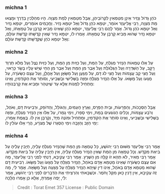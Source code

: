 
### michna 1
כֹּהֵן גָּדוֹל וְנָזִיר אֵינָן מִטַּמְּאִין לִקְרוֹבֵיהֶן, אֲבָל מִטַּמְּאִין לְמֵת מִצְוָה. הָיוּ מְהַלְּכִין בַּדֶּרֶךְ וּמָצְאוּ מֵת מִצְוָה, רַבִּי אֱלִיעֶזֶר אוֹמֵר, יִטַּמָּא כֹהֵן גָּדוֹל וְאַל יִטַּמָּא נָזִיר. וַחֲכָמִים אוֹמְרִים, יִטַּמָּא נָזִיר וְאַל יִטַּמָּא כֹהֵן גָּדוֹל. אָמַר לָהֶם רַבִּי אֱלִיעֶזֶר, יִטַּמָּא כֹהֵן שֶׁאֵינוֹ מֵבִיא קָרְבָּן עַל טֻמְאָתוֹ, וְאַל יִטַּמָּא נָזִיר שֶׁהוּא מֵבִיא קָרְבָּן עַל טֻמְאָתוֹ. אָמְרוּ לוֹ, יִטַּמָּא נָזִיר שֶׁאֵין קְדֻשָּׁתוֹ קְדֻשַּׁת עוֹלָם, וְאַל יִטַּמָּא כֹהֵן שֶׁקְּדֻשָּׁתוֹ קְדֻשַּׁת עוֹלָם: 

### michna 2
עַל אֵלּוּ טֻמְאוֹת הַנָּזִיר מְגַלֵּחַ, עַל הַמֵּת, וְעַל כַּזַּיִת מִן הַמֵּת, וְעַל כַּזַּיִת נֶצֶל וְעַל מְלֹא תַרְוָד רָקָב, עַל הַשִּׁדְרָה וְעַל הַגֻּלְגֹּלֶת וְעַל אֵבֶר מִן הַמֵּת וְעַל אֵבֶר מִן הַחַי שֶׁיֵּשׁ עָלָיו בָּשָׂר כָּרָאוּי, וְעַל חֲצִי קַב עֲצָמוֹת וְעַל חֲצִי לֹג דָּם, עַל מַגָּעָן וְעַל מַשָּׂאָן וְעַל אָהֳלָן, וְעַל עֶצֶם כַּשְּׂעֹרָה, עַל מַגָּעוֹ וְעַל מַשָּׂאוֹ. עַל אֵלּוּ הַנָּזִיר מְגַלֵּחַ וּמַזֶּה בַּשְּׁלִישִׁי וּבַשְּׁבִיעִי, וְסוֹתֵר אֶת הַקּוֹדְמִין, וְאֵינוֹ מַתְחִיל לִמְנוֹת אֶלָּא עַד שֶׁיִּטְהַר וּמֵבִיא אֶת קָרְבְּנוֹתָיו: 

### michna 3
אֲבָל הַסְּכָכוֹת, וְהַפְּרָעוֹת, וּבֵית הַפְּרָס, וְאֶרֶץ הָעַמִּים, וְהַגּוֹלֵל, וְהַדּוֹפֵק, וּרְבִיעִית דָּם, וְאֹהֶל, וְרֹבַע עֲצָמוֹת, וְכֵלִים הַנּוֹגְעִים בְּמֵת, וִימֵי סָפְרוֹ, וִימֵי גָמְרוֹ, עַל אֵלּוּ אֵין הַנָּזִיר מְגַלֵּחַ, וּמַזֶּה בַּשְּׁלִישִׁי וּבַשְּׁבִיעִי, וְאֵינוֹ סוֹתֵר אֶת הַקּוֹדְמִין, וּמַתְחִיל וּמוֹנֶה מִיָּד, וְקָרְבָּן אֵין לוֹ. בֶּאֱמֶת אָמְרוּ, יְמֵי הַזָּב וְהַזָּבָה וִימֵי הֶסְגֵּרוֹ שֶׁל מְצֹרָע, הֲרֵי אֵלּוּ עוֹלִין לוֹ: 

### michna 4
אָמַר רַבִּי אֱלִיעֶזֶר מִשּׁוּם רַבִּי יְהוֹשֻׁעַ, כָּל טֻמְאָה מִן הַמֵּת שֶׁהַנָּזִיר מְגַלֵּחַ עָלֶיהָ, חַיָּבִין עָלֶיהָ עַל בִּיאַת מִקְדָּשׁ. וְכָל טֻמְאָה מִן הַמֵּת שֶׁאֵין הַנָּזִיר מְגַלֵּחַ עָלֶיהָ, אֵין חַיָּבִין עָלֶיהָ עַל בִּיאַת מִקְדָּשׁ. אָמַר רַבִּי מֵאִיר, לֹא תְהֵא זוֹ קַלָּה מִן הַשֶּׁרֶץ. אָמַר רַבִּי עֲקִיבָא, דַּנְתִּי לִפְנֵי רַבִּי אֱלִיעֶזֶר, מָה אִם עֶצֶם כַּשְּׂעֹרָה שֶׁאֵינוֹ מְטַמֵּא אָדָם בְּאֹהֶל, הַנָּזִיר מְגַלֵּחַ עַל מַגָּעוֹ וְעַל מַשָּׂאוֹ. רְבִיעִית דָּם שֶׁהוּא מְטַמֵּא אָדָם בְּאֹהֶל, אֵינוֹ דִין שֶׁיְּהֵא הַנָּזִיר מְגַלֵּחַ עַל מַגָּעָהּ וְעַל מַשָּׂאָהּ. אָמַר לִי, מַה זֶה עֲקִיבָא, אֵין דָּנִין כָּאן מִקַּל וָחֹמֶר. וּכְשֶׁבָּאתִי וְהִרְצֵיתִי אֶת הַדְּבָרִים לִפְנֵי רַבִּי יְהוֹשֻׁעַ, אָמַר לִי, יָפֶה אָמַרְתָּ, אֶלָּא כֵּן אָמְרוּ הֲלָכָה: 

>Credit : Torat Emet 357
>License : Public Domain 